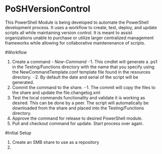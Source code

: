 # PoSHVersionControl
This PowerShell Module is being developed to automate the PowerShell development process. It uses a workflow to create, test, deploy, and update scripts all while maintaining version control. It is meant to assist organizations unable to purchase or utilize larger centralized management frameworks while allowing for collaborative maintenenance of scripts.

#Workflow
1. Create a command -  _New-Command_
⋅⋅1. This cmdlet will generate a .ps1 in the Testing/Functions directory with the name that you specify using the NewCommandTemplate.conf template file found in the resources directory.
⋅⋅2. By default the date and serial of the script will be generated.
2. Commit the command to the share.
⋅⋅1. The commit will copy the files to the share and update the file.changelog.xml 
3. Test the local commands functionality and validate it is working as desired. This can be done by a peer. The script will automatically be downloaded from the share and placed into the Testing/Functions directory.
4. Approve the command for release to desired PowerShell module.
5. Pull and checkout command for update. Start process over again.

#Initial Setup
1. Create an SMB share to use as a repository
2. 
